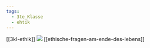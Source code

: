 ```yaml
---
tags:
  - 3te_Klasse
  - ehtik
---
```

[[3kl-ethik]]
![](medizin%20ethik%2005-11-2024-31.excalidraw.svg)
[[ethische-fragen-am-ende-des-lebens]]